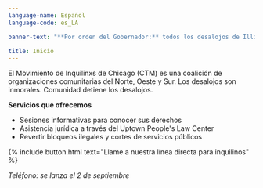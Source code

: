 ```yaml
---
language-name: Español
language-code: es_LA

banner-text: "**Por orden del Gobernador:** todos los desalojos de Illinois son ilegales hasta el 9/19/20"

title: Inicio
---
```


El Movimiento de Inquilinxs de Chicago (CTM) es una coalición de organizaciones comunitarias del Norte, Oeste y Sur. Los desalojos son inmorales. Comunidad detiene los desalojos.

**Servicios que ofrecemos**
- Sesiones informativas para conocer sus derechos
- Asistencia jurídica a través del Uptown People's Law Center
- Revertir bloqueos ilegales y cortes de servicios públicos

{% include button.html text="Llame a nuestra línea directa para inquilinos" %}

_Teléfono: se lanza el 2 de septiembre_
